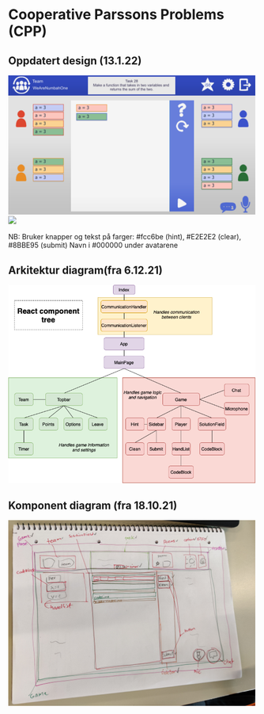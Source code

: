 # Cooperative Parssons Problems (CPP)

## Oppdatert design (13.1.22)
<img src="./documentation/images/design_v2_clean.png" width="500">
<img src="./documentation/images/design.png" width="500">

NB: Bruker knapper og tekst på farger: #fcc6be (hint), #E2E2E2 (clear), #8BBE95 (submit)
Navn i #000000 under avatarene



## Arkitektur diagram(fra 6.12.21)

<img src="./documentation/images/arkitektur.png" width="500">

## Komponent diagram (fra 18.10.21)

<img src="./documentation/images/komponentoversikt.jpg" width="500">
